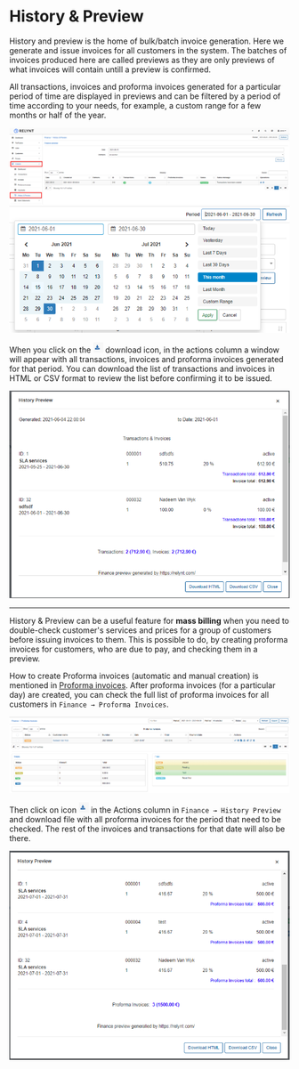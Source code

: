 History & Preview
==========

History and preview is the home of bulk/batch invoice generation. Here we generate and issue invoices for all customers in the system. The batches of invoices produced here are called previews as they are only previews of what invoices will contain untill a preview is confirmed.

  All transactions, invoices and proforma invoices generated for a particular period of time are displayed in previews and can be filtered by a period of time according to your needs, for example, a custom range for a few months or half of the year.

![History](history.png)
![Period](period.png)

When you click on the <icon class="image-icon">![Download icon](download_icon.png)</icon> download icon, in the actions column a window will appear with all transactions, invoices and proforma invoices generated for that period. You can download the list of transactions and invoices in HTML or CSV format to review the list before confirming it to be issued.

![Preview](preview.png)


---
History & Preview can be a useful feature for **mass billing** when you need to double-check customer's services and prices for a group of customers before issuing invoices to them. This is possible to do, by creating proforma invoices for customers, who are due to pay, and checking them in a preview.


How to create Proforma invoices (automatic and manual creation) is mentioned in [Proforma invoices](finance/proforma_invoices/proforma_invoices.md). After proforma invoices (for a particular day) are created, you can check the full list of proforma invoices for all customers in `Finance → Proforma Invoices`.

![List](list.png)


Then click on icon <icon class="image-icon">![Download](download_icon.png)</icon> in the Actions column in `Finance → History Preview` and download file with all proforma invoices for the period that need to be checked. The rest of the invoices and transactions for that date will also be there.

![Preview](preview1.png)
